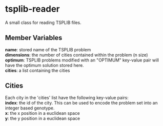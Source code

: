 # tsplib-reader
A small class for reading TSPLIB files. 


## Member Variables
**name**: stored name of the TSPLIB problem    
**dimensions**: the number of cities contained within the problem (n size)  
**optimum**: TSPLIB problems modified with an "OPTIMUM" key-value pair will have the optimum solution stored here.  
**cities**: a list containing the cities  

## Cities
Each city in the 'cities' list have the following key-value pairs:  
**index**: the id of the city. This can be used to encode the problem set into an integer based genotype.  
**x**: the x position in a euclidean space  
**y**: the y position in a euclidean space  
